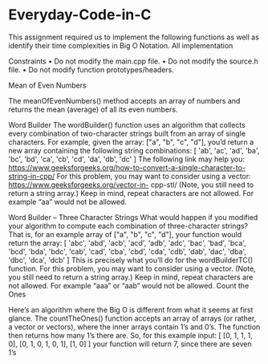 # Everyday-Code-in-C

This assignment required us to implement the following functions as well as identify their time complexities in Big O Notation.
All implementation

Constraints
• Do not modify the main.cpp file.
• Do not modify the source.h file.
• Do not modify function prototypes/headers.

Mean of Even Numbers

The meanOfEvenNumbers() method accepts an array of numbers and returns the mean (average) of
all its even numbers.

Word Builder
The wordBuilder() function uses an algorithm that collects every combination of two-character
strings built from an array of single characters. For example, given the array: ["a", "b", "c", "d"], you’d
return a new array containing the following string combinations:
[
'ab', 'ac', 'ad', 'ba', 'bc', 'bd',
'ca', 'cb', 'cd', 'da', 'db', 'dc'
]
The following link may help you:
https://www.geeksforgeeks.org/how-to-convert-a-single-character-to-string-in-cpp/
For this problem, you may want to consider using a vector: https://www.geeksforgeeks.org/vector-in-
cpp-stl/
(Note, you still need to return a string array.)
Keep in mind, repeat characters are not allowed. For example “aa” would not be allowed.

Word Builder – Three Character Strings
What would happen if you modified your algorithm to compute each combination of three-character
strings? That is, for an example array of ["a", "b", "c", "d"], your function would return the array:
[
'abc', 'abd', 'acb',
'acd', 'adb', 'adc',
'bac', 'bad', 'bca',
'bcd', 'bda', 'bdc',
'cab', 'cad', 'cba',
'cbd', 'cda', 'cdb',
'dab', 'dac', 'dba',
'dbc', 'dca', 'dcb'
]
This is precisely what you’ll do for the wordBuilderTC() function.
For this problem, you may want to consider using a vector. (Note, you still need to return a string
array.)
Keep in mind, repeat characters are not allowed. For example “aaa” or “aab” would not be allowed.
Count the Ones

Here’s an algorithm where the Big O is different from what it seems at first glance. The
countTheOnes() function accepts an array of arrays (or rather, a vector or vectors), where the inner
arrays contain 1’s and 0’s. The function then returns how many 1’s there are.
So, for this example input:
[
[0, 1, 1, 1, 0],
[0, 1, 0, 1, 0, 1],
[1, 0]
]
your function will return 7, since there are seven 1’s
